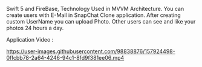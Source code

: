 Swift 5 and FireBase, Technology Used in MVVM Architecture. You can create users with E-Mail in SnapChat Clone application. After creating custom UserName you can upload Photo. Other users can see and like your photos 24 hours a day.

Application Video : 



https://user-images.githubusercontent.com/98838876/157924498-0ffcbb78-2a64-4246-94c1-8fd9f381ee06.mp4

